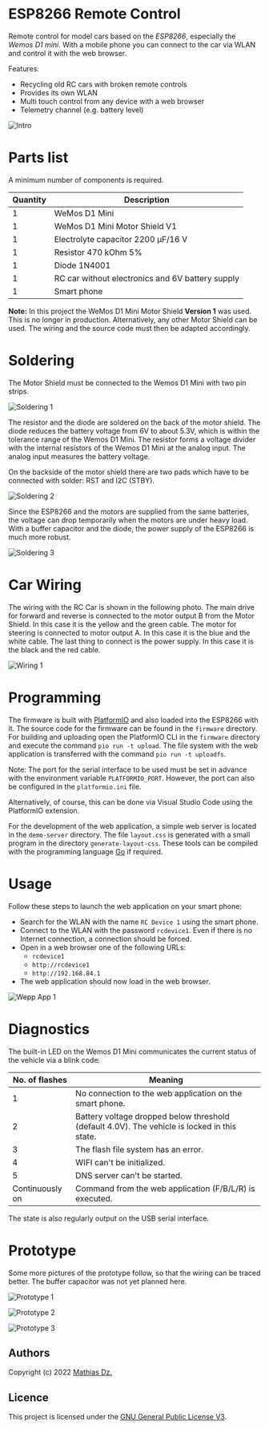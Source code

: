 # ESP8266 Remote Control

Remote control for model cars based on the _ESP8266_, especially the _Wemos D1 mini_. With a mobile phone you can connect to the car via WLAN and control it with the web browser.

Features:
* Recycling old RC cars with broken remote controls
* Provides its own WLAN
* Multi touch control from any device with a web browser
* Telemetry channel (e.g. battery level)

![Intro](media/intro.jpg)

# Parts list

A minimum number of components is required.

Quantity | Description
---------|-----------
1        | WeMos D1 Mini 
1        | WeMos D1 Mini Motor Shield V1
1        | Electrolyte capacitor 2200 µF/16 V
1        | Resistor 470 kOhm 5%
1        | Diode 1N4001 
1        | RC car without electronics and 6V battery supply
1        | Smart phone

**Note:** In this project the WeMos D1 Mini Motor Shield **Version 1** was used. This is no longer in production. Alternatively, any other Motor Shield can be used. The wiring and the source code must then be adapted accordingly.

# Soldering

The Motor Shield must be connected to the Wemos D1 Mini with two pin strips. 

![Soldering 1](media/soldering1.jpg)

The resistor and the diode are soldered on the back of the motor shield. The diode reduces the battery voltage from 6V to about 5.3V, which is within the tolerance range of the Wemos D1 Mini. The resistor forms a voltage divider with the internal resistors of the Wemos D1 Mini at the analog input. The analog input measures the battery voltage.

On the backside of the motor shield there are two pads which have to be connected with solder: RST and I2C (STBY).

![Soldering 2](media/soldering2.jpg)

Since the ESP8266 and the motors are supplied from the same batteries, the voltage can drop temporarily when the motors are under heavy load. With a buffer capacitor and the diode, the power supply of the ESP8266 is much more robust.

![Soldering 3](media/soldering3.jpg)

# Car Wiring

The wiring with the RC Car is shown in the following photo. The main drive for forward and reverse is connected to the motor output B from the Motor Shield. In this case it is the yellow and the green cable. The motor for steering is connected to motor output A. In this case it is the blue and the white cable. The last thing to connect is the power supply. In this case it is the black and the red cable. 

![Wiring 1](media/wiring1.jpg)

# Programming

The firmware is built with [PlatformIO](https://platformio.org/) and also loaded into the ESP8266 with it. The source code for the firmware can be found in the `firmware` directory. For building and uploading open the PlatformIO CLI in the `firmware` directory and execute the command `pio run -t upload`. The file system with the web application is transferred with the command `pio run -t uploadfs`.

Note: The port for the serial interface to be used must be set in advance with the environment variable `PLATFORMIO_PORT`. However, the port can also be configured in the `platformio.ini` file.

Alternatively, of course, this can be done via Visual Studio Code using the PlatformIO extension.

For the development of the web application, a simple web server is located in the `demo-server` directory. The file `layout.css` is generated with a small program in the directory `generate-layout-css`. These tools can be compiled with the programming language [Go](https://go.dev/) if required.

# Usage

Follow these steps to launch the web application on your smart phone:
* Search for the WLAN with the name `RC Device 1` using the smart phone.
* Connect to the WLAN with the password `rcdevice1`. Even if there is no Internet connection, a connection should be forced.
* Open in a web browser one of the following URLs:
  * `rcdevice1`
  * `http://rcdevice1`
  * `http://192.168.84.1`
* The web application should now load in the web browser.

![Wepp App 1](media/webapp1.jpg)

# Diagnostics

The built-in LED on the Wemos D1 Mini communicates the current status of the vehicle via a blink code:

No. of flashes | Meaning
---------------|---------------
1 | No connection to the web application on the smart phone.
2 | Battery voltage dropped below threshold (default 4.0V). The vehicle is locked in this state.
3 | The flash file system has an error.
4 | WIFI can't be initialized.
5 | DNS server can't be started.
Continuously on | Command from the web application (F/B/L/R) is executed.

The state is also regularly output on the USB serial interface.

# Prototype 

Some more pictures of the prototype follow, so that the wiring can be traced better. The buffer capacitor was not yet planned here.

![Prototype 1](media/prototype1.jpg)

![Prototype 2](media/prototype2.jpg)

![Prototype 3](media/prototype3.jpg)

## Authors

Copyright (c) 2022 [Mathias Dz.](https://github.com/mdzio)

## Licence

This project is licensed under the [GNU General Public License V3](LICENSE.txt).
